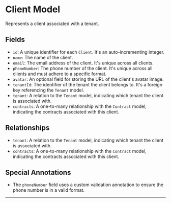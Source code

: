# Client Model

Represents a client associated with a tenant.

## Fields

- `id`: A unique identifier for each `Client`. It's an auto-incrementing integer.
- `name`: The name of the client.
- `email`: The email address of the client. It's unique across all clients.
- `phoneNumber`: The phone number of the client. It's unique across all clients and must adhere to a specific format.
- `avatar`: An optional field for storing the URL of the client's avatar image.
- `tenantId`: The identifier of the tenant the client belongs to. It's a foreign key referencing the `Tenant` model.
- `tenant`: A relation to the `Tenant` model, indicating which tenant the client is associated with.
- `contracts`: A one-to-many relationship with the `Contract` model, indicating the contracts associated with this client.

## Relationships

- `tenant`: A relation to the `Tenant` model, indicating which tenant the client is associated with.
- `contracts`: A one-to-many relationship with the `Contract` model, indicating the contracts associated with this client.

## Special Annotations

- The `phoneNumber` field uses a custom validation annotation to ensure the phone number is in a valid format.

---

